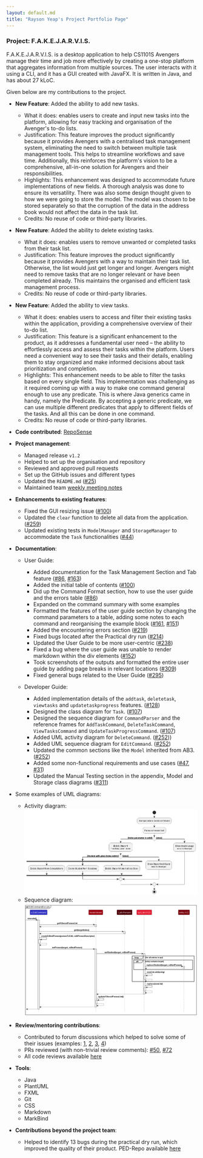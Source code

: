```yaml
---
layout: default.md
title: "Rayson Yeap's Project Portfolio Page"
---
```


### Project: F.A.K.E.J.A.R.V.I.S.

F.A.K.E.J.A.R.V.I.S. is a desktop application to help CS1101S Avengers manage their time and job more effectively by creating a one-stop platform that aggregates information from multiple sources. The user interacts with it using a CLI, and it has a GUI created with JavaFX. It is written in Java, and has about 27 kLoC.

Given below are my contributions to the project.

* **New Feature**: Added the ability to add new tasks.
    * What it does: enables users to create and input new tasks into the platform, allowing for easy tracking and organisation of the Avenger's to-do lists.
    * Justification: This feature improves the product significantly because it provides Avengers with a centralised task management system, eliminating the need to switch between multiple task management tools. This helps to streamline workflows and save time. Additionally, this reinforces the platform's vision to be a comprehensive, all-in-one solution for Avengers and their responsibilities.
    * Highlights: This enhancement was designed to accommodate future implementations of new fields. A thorough analysis was done to ensure its versatility. There was also some design thought given to how we were going to store the model. The model was chosen to be stored separately so that the corruption of the data in the address book would not affect the data in the task list.
    * Credits: No reuse of code or third-party libraries.


* **New Feature**: Added the ability to delete existing tasks.
    * What it does: enables users to remove unwanted or completed tasks from their task list.
    * Justification: This feature improves the product significantly because it provides Avengers with a way to maintain their task list. Otherwise, the list would just get longer and longer. Avengers might need to remove tasks that are no longer relevant or have been completed already. This maintains the organised and efficient task management process.
    * Credits: No reuse of code or third-party libraries.


* **New Feature**: Added the ability to view tasks.
    * What it does: enables users to access and filter their existing tasks within the application, providing a comprehensive overview of their to-do list.
    * Justification: This feature is a significant enhancement to the product, as it addresses a fundamental user need – the ability to effortlessly access and assess their tasks within the platform. Users need a convenient way to see their tasks and their details, enabling them to stay organized and make informed decisions about task prioritization and completion.
    * Highlights: This enhancement needs to be able to filter the tasks based on every single field. This implementation was challenging as it required coming up with a way to make one command general enough to use any predicate. This is where Java generics came in handy, namely the Predicate<Task>. By accepting a generic predicate, we can use multiple different predicates that apply to different fields of the tasks. And all this can be done in one command.
    * Credits: No reuse of code or third-party libraries.


* **Code contributed**: [RepoSense](https://nus-cs2103-ay2324s1.github.io/tp-dashboard/?search=respirayson&breakdown=true)


* **Project management**:
    * Managed release `v1.2`
    * Helped to set up the organisation and repository
    * Reviewed and approved pull requests
    * Set up the GitHub issues and different types
    * Updated the `README.md` ([#25](https://github.com/AY2324S1-CS2103T-T15-1/tp/pull/25))
    * Maintained team [weekly meeting notes](https://docs.google.com/document/d/1QKJGL88ciMlyb5MfS2XyThnuUBGdwFIULFgP9MLTFEA/edit)


* **Enhancements to existing features**:
    * Fixed the GUI resizing issue ([#100](https://github.com/AY2324S1-CS2103T-T15-1/tp/pull/100))
    * Updated the `clear` function to delete all data from the application. ([#259](https://github.com/AY2324S1-CS2103T-T15-1/tp/pull/259))
    * Updated existing tests in `ModelManager` and `StorageManager` to accommodate the `Task` functionalities ([#44](https://github.com/AY2324S1-CS2103T-T15-1/tp/pull/44))


* **Documentation**:
    * User Guide:
        * Added documentation for the Task Management Section and Tab feature ([#86](https://github.com/AY2324S1-CS2103T-T15-1/tp/pull/86), [#163](https://github.com/AY2324S1-CS2103T-T15-1/tp/pull/163))
        * Added the initial table of contents ([#100](https://github.com/AY2324S1-CS2103T-T15-1/tp/pull/100))
        * Did up the Command Format section, how to use the user guide and the errors table ([#86](https://github.com/AY2324S1-CS2103T-T15-1/tp/pull/86))
        * Expanded on the command summary with some examples
        * Formatted the features of the user guide section by changing the command parameters to a table, adding some notes to each command and reorganising the example block ([#161](https://github.com/AY2324S1-CS2103T-T15-1/tp/pull/161), [#151](https://github.com/AY2324S1-CS2103T-T15-1/tp/pull/151))
        * Added the encountering errors section ([#219](https://github.com/AY2324S1-CS2103T-T15-1/tp/pull/219))
        * Fixed bugs located after the Practical dry run ([#214](https://github.com/AY2324S1-CS2103T-T15-1/tp/pull/214))
        * Updated the User Guide to be more user-centric ([#238](https://github.com/AY2324S1-CS2103T-T15-1/tp/pull/238))
        * Fixed a bug where the user guide was unable to render markdown within the div elements ([#152](https://github.com/AY2324S1-CS2103T-T15-1/tp/pull/152))
        * Took screenshots of the outputs and formatted the entire user guide by adding page breaks in relevant locations ([#309](https://github.com/AY2324S1-CS2103T-T15-1/tp/pull/309))
        * Fixed general bugs related to the User Guide ([#295](https://github.com/AY2324S1-CS2103T-T15-1/tp/pull/295))

    * Developer Guide:
        * Added implementation details of the `addtask`, `deletetask`, `viewtasks` and `updatetaskprogress` features. ([#128](https://github.com/AY2324S1-CS2103T-T15-1/tp/pull/128))
        * Designed the class diagram for `Task`. ([#107](https://github.com/AY2324S1-CS2103T-T15-1/tp/pull/107))
        * Designed the sequence diagram for `CommandParser` and the reference frames for `AddTaskCommand`, `DeleteTaskCommand`, `ViewTasksCommand` and `UpdateTaskProgressCommand`. ([#107](https://github.com/AY2324S1-CS2103T-T15-1/tp/pull/107))
        * Added UML activity diagram for `DeleteCommand`. ([#252](https://github.com/AY2324S1-CS2103T-T15-1/tp/pull/252)))
        * Added UML sequence diagram for `EditCommand`. ([#252](https://github.com/AY2324S1-CS2103T-T15-1/tp/pull/252))
        * Updated the common sections like the `Model` inherited from AB3. ([#252](https://github.com/AY2324S1-CS2103T-T15-1/tp/pull/252))
        * Added some non-functional requirements and use cases ([#47](https://github.com/AY2324S1-CS2103T-T15-1/tp/pull/47), [#31](https://github.com/AY2324S1-CS2103T-T15-1/tp/pull/31))
        * Updated the Manual Testing section in the appendix, Model and Storage class diagrams ([#311](https://github.com/AY2324S1-CS2103T-T15-1/tp/pull/311))


* Some examples of UML diagrams:
    * Activity diagram: ![Delete Activity Diagram](../images/DeleteStudentActivityDiagram.png)
    * Sequence diagram: ![Edit Sequence Diagram](../images/EditStudentSequenceDiagram.png)


* **Review/mentoring contributions**:
    * Contributed to forum discussions which helped to solve some of their issues (examples: [1](https://github.com/nus-cs2103-AY2324S1/forum/issues/50#issuecomment-1697613064), [2](https://github.com/nus-cs2103-AY2324S1/forum/issues/68#issuecomment-1702871519), [3](https://github.com/nus-cs2103-AY2324S1/forum/issues/146#issuecomment-1720759103), [4](https://github.com/nus-cs2103-AY2324S1/forum/issues/285#issuecomment-1774793066))
    * PRs reviewed (with non-trivial review comments): [#50](https://github.com/AY2324S1-CS2103T-T15-1/tp/pull/50), [#72](https://github.com/AY2324S1-CS2103T-T15-1/tp/pull/72)
    * All code reviews available [here](https://github.com/AY2324S1-CS2103T-T15-1/tp/pulls?q=is%3Apr+reviewed-by%3ARespirayson)


* **Tools**:
    * Java
    * PlantUML
    * FXML
    * Git
    * CSS
    * Markdown
    * MarkBind


* **Contributions beyond the project team**:
    * Helped to identify 13 bugs during the practical dry run, which improved the quality of their product. PED-Repo available [here](https://github.com/Respirayson/ped)
